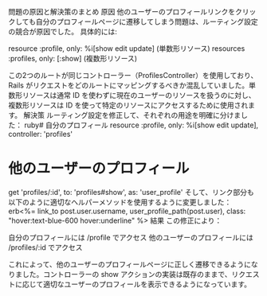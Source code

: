 問題の原因と解決策のまとめ
原因
他のユーザーのプロフィールリンクをクリックしても自分のプロフィールページに遷移してしまう問題は、ルーティング設定の競合が原因でした。
具体的には:

resource :profile, only: %i[show edit update] (単数形リソース)
resources :profiles, only: [:show] (複数形リソース)

この2つのルートが同じコントローラー（ProfilesController）を使用しており、Rails がリクエストをどのルートにマッピングするべきか混乱していました。単数形リソースは通常 ID を使わずに現在のユーザーのリソースを扱うのに対し、複数形リソースは ID を使って特定のリソースにアクセスするために使用されます。
解決策
ルーティング設定を修正して、それぞれの用途を明確に分けました：
ruby# 自分のプロフィール
resource :profile, only: %i[show edit update], controller: 'profiles'
# 他のユーザーのプロフィール
get 'profiles/:id', to: 'profiles#show', as: 'user_profile'
そして、リンク部分も以下のように適切なヘルパーメソッドを使用するように変更しました：
erb<%= link_to post.user.username, user_profile_path(post.user), class: "hover:text-blue-600 hover:underline" %>
結果
この修正により：

自分のプロフィールには /profile でアクセス
他のユーザーのプロフィールには /profiles/:id でアクセス

これによって、他のユーザーのプロフィールページに正しく遷移できるようになりました。コントローラーの show アクションの実装は既存のままで、リクエストに応じて適切なユーザーのプロフィールを表示できるようになっています。
